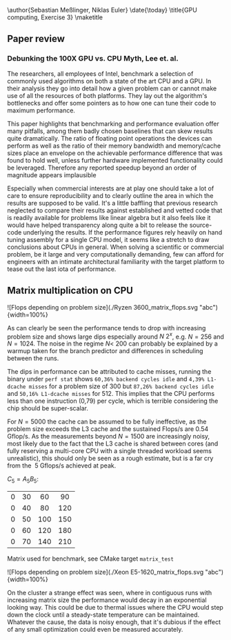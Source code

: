 \author{Sebastian Meßlinger, Niklas Euler}
\date{\today}
\title{GPU computing, Exercise 3}
\maketitle

## Paper review

### Debunking the 100X GPU vs. CPU Myth, Lee et. al. 

The researchers, all employees of Intel, benchmark a selection of commonly used algorithms on both a state of the art CPU and a GPU. In their analysis they go into detail how a given problem can or cannot make use of all the resources of both platforms. They lay out the algorithm's bottlenecks and offer some pointers as to how one can tune their code to maximum performance. 

This paper highlights that benchmarking and performance evaluation offer many pitfalls, among them badly chosen baselines that can skew results quite dramatically. The ratio of floating point operations the devices can perform as well as the ratio of their memory bandwidth and memory/cache sizes place an envelope on the achievable performance difference that was found to hold well, unless further hardware implemented functionality could be leveraged. Therefore any reported speedup beyond an order of magnitude appears implausible 

Especially when commercial interests are at play one should take a lot of care to ensure reproducibility and to clearly outline the area in which the results are supposed to be valid. It's a little baffling that previous research neglected to compare their results against established and vetted code that is readily available for problems like linear algebra but it also feels like it would have helped transparency along quite a bit to release the source-code underlying the results. If the performance figures rely heavily on hand tuning assembly for a single CPU model, it seems like a stretch to draw conclusions about CPUs in general. When solving a scientific or commercial problem, be it large and very computationally demanding, few can afford for engineers with an intimate architectural familiarity with the target platform to tease out the last iota of performance.


## Matrix multiplication on CPU

![Flops depending on problem size](./Ryzen 3600_matrix_flops.svg "abc"){width=100%}

As can clearly be seen the performance tends to drop with increasing problem size and shows large dips especially around $N~2^x$, e.g. $N=256$ and $N=1024$.
The noise in the regime $N <~ 200$ can probably be explained by a warmup taken for the branch predictor and differences in scheduling between the runs.

The dips in performance can be attributed to cache misses, running the binary under `perf stat` shows `60,36% backend cycles idle` and `4,39% L1-dcache misses` for a problem size of 300 but `87,26% backend cycles idle` and `50,16% L1-dcache misses` for 512. This implies that the CPU performs less than one instruction (0,79) per cycle, which is terrible considering the chip should be super-scalar.

For $N=5000$ the cache can be assumed to be fully ineffective, as the problem size exceeds the L3 cache and the sustained Flops/s are $0.54$ Gflop/s. As the measurements beyond $N=1500$ are increasingly noisy, most likely due to the fact that the L3 cache is shared between cores (and fully reserving a multi-core CPU with a single threaded workload seems unrealistic), this should only be seen as a rough estimate, but is a far cry from the $~5$ Gflops/s achieved at peak.

$C_5=A_5B_5$:

|||||
|:----:|:----:|:----:|:---:|
|0|30|60|90|120|
|0|40|80|120|160|
|0|50|100|150|200|
|0|60|120|180|240|
|0|70|140|210|280|
Matrix used for benchmark, see CMake target `matrix_test`

![Flops depending on problem size](./Xeon E5-1620_matrix_flops.svg "abc"){width=100%}

On the cluster a strange effect was seen, where in contiguous runs with increasing matrix size the performance would decay in an exponential looking way. This could be due to thermal issues where the CPU would step down the clock until a steady-state temperature can be maintained. Whatever the cause, the data is noisy enough, that it's dubious if the effect of any small optimization could even be measured accurately.



